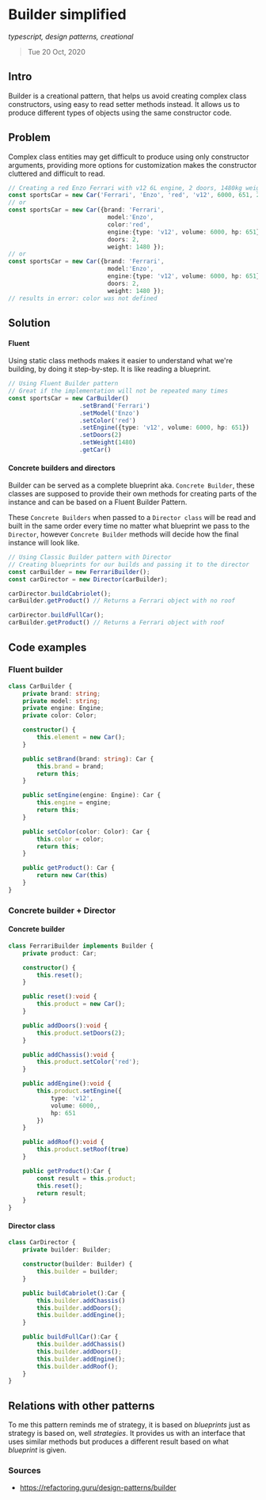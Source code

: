 # Builder simplified

_typescript, design patterns, creational_
> Tue 20 Oct, 2020

## Intro

Builder is a creational pattern, that helps us avoid creating complex class constructors, using easy to read setter methods instead. It allows us to produce different types of objects using the same constructor code.

## Problem

Complex class entities may get difficult to produce using only constructor arguments, providing more options for customization makes the constructor cluttered and difficult to read.

```ts
// Creating a red Enzo Ferrari with v12 6L engine, 2 doors, 1480kg weight and 651hp
const sportsCar = new Car('Ferrari', 'Enzo', 'red', 'v12', 6000, 651, 2, 1480 );
// or
const sportsCar = new Car({brand: 'Ferrari',
                            model:'Enzo',
                            color:'red',
                            engine:{type: 'v12', volume: 6000, hp: 651},
                            doors: 2,
                            weight: 1480 });
// or
const sportsCar = new Car({brand: 'Ferrari',
                            model:'Enzo',
                            engine:{type: 'v12', volume: 6000, hp: 651},
                            doors: 2,
                            weight: 1480 });
// results in error: color was not defined
```

## Solution

#### Fluent

Using static class methods makes it easier to understand what we're building, by doing it step-by-step. It is like reading a blueprint.

```ts
// Using Fluent Builder pattern
// Great if the implementation will not be repeated many times
const sportsCar = new CarBuilder()
                    .setBrand('Ferrari')
                    .setModel('Enzo')
                    .setColor('red')
                    .setEngine({type: 'v12', volume: 6000, hp: 651})
                    .setDoors(2)
                    .setWeight(1480)
                    .getCar()
```

#### Concrete builders and directors

Builder can be served as a complete blueprint aka. `Concrete Builder`, these classes are supposed to provide their own methods for creating parts of the instance and can be based on a Fluent Builder Pattern.

These `Concrete Builders` when passed to a `Director class` will be read and built in the same order every time no matter what blueprint we pass to the `Director`, however `Concrete Builder` methods will decide how the final instance will look like.

```ts
// Using Classic Builder pattern with Director
// Creating blueprints for our builds and passing it to the director
const carBuilder = new FerrariBuilder();
const carDirector = new Director(carBuilder);

carDirector.buildCabriolet();
carBuilder.getProduct() // Returns a Ferrari object with no roof

carDirector.buildFullCar();
carBuilder.getProduct() // Returns a Ferrari object with roof
```

## Code examples

### Fluent builder

```ts
class CarBuilder {
    private brand: string;
    private model: string;
    private engine: Engine;
    private color: Color;

    constructor() {
        this.element = new Car();
    }

    public setBrand(brand: string): Car {
        this.brand = brand;
        return this;
    }

    public setEngine(engine: Engine): Car {
        this.engine = engine;
        return this;
    }

    public setColor(color: Color): Car {
        this.color = color;
        return this;
    }

    public getProduct(): Car {
        return new Car(this)
    }
}

```

### Concrete builder + Director

#### Concrete builder

```ts
class FerrariBuilder implements Builder {
    private product: Car;

    constructor() {
        this.reset();
    }

    public reset():void {
        this.product = new Car();
    }

    public addDoors():void {
        this.product.setDoors(2);
    }

    public addChassis():void {
        this.product.setColor('red');
    }

    public addEngine():void {
        this.product.setEngine({
            type: 'v12',
            volume: 6000,,
            hp: 651
        })
    }

    public addRoof():void {
        this.product.setRoof(true)
    }

    public getProduct():Car {
        const result = this.product;
        this.reset();
        return result;
    }
}
```

#### Director class

```ts
class CarDirector {
    private builder: Builder;

    constructor(builder: Builder) {
        this.builder = builder;
    }

    public buildCabriolet():Car {
        this.builder.addChassis()
        this.builder.addDoors();
        this.builder.addEngine();
    }

    public buildFullCar():Car {
        this.builder.addChassis()
        this.builder.addDoors();
        this.builder.addEngine();
        this.builder.addRoof();
    }
}
```

## Relations with other patterns

To me this pattern reminds me of strategy, it is based on _blueprints_ just as strategy is based on, well _strategies_.
It provides us with an interface that uses similar methods but produces a different result based on what _blueprint_ is given.

### Sources

- https://refactoring.guru/design-patterns/builder
